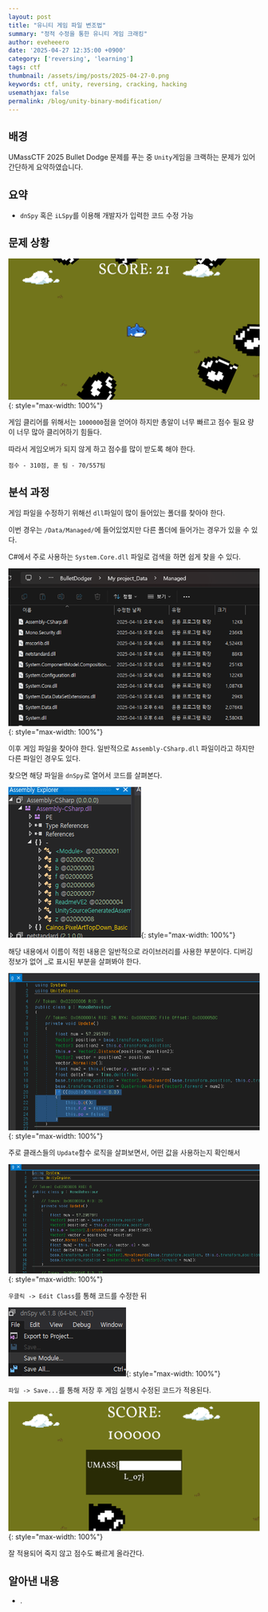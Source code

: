 ```yaml
---
layout: post
title: "유니티 게임 파일 변조법"
summary: "정적 수정을 통한 유니티 게임 크래킹"
author: eveheeero
date: '2025-04-27 12:35:00 +0900'
category: ['reversing', 'learning']
tags: ctf
thumbnail: /assets/img/posts/2025-04-27-0.png
keywords: ctf, unity, reversing, cracking, hacking
usemathjax: false
permalink: /blog/unity-binary-modification/
---
```



## 배경

UMassCTF 2025 Bullet Dodge 문제를 푸는 중 `Unity`게임을 크랙하는 문제가 있어 간단하게 요약하였습니다.

## 요약

- `dnSpy` 혹은 `iLSpy`를 이용해 개발자가 입력한 코드 수정 가능

## 문제 상황

![어려운 총알 피하기 게임 화면](/assets/img/posts/2025-04-27-0.png){: style="max-width: 100%"}

게임 클리어를 위해서는 `1000000`점을 얻어야 하지만 총알이 너무 빠르고 점수 필요 량이 너무 많아 클리어하기 힘들다.

따라서 게임오버가 되지 않게 하고 점수를 많이 받도록 해야 한다.

`점수 - 310점, 푼 팀 - 70/557팀`

## 분석 과정

게임 파일을 수정하기 위해선 `dll`파일이 많이 들어있는 폴더를 찾아야 한다.

이번 경우는 `/Data/Managed/`에 들어있었지만 다른 폴더에 들어가는 경우가 있을 수 있다.

C#에서 주로 사용하는 `System.Core.dll` 파일로 검색을 하면 쉽게 찾을 수 있다.

![dll이 들어간 폴더](/assets/img/posts/2025-04-27-1.png){: style="max-width: 100%"}

이후 게임 파일을 찾아야 한다. 일반적으로 `Assembly-CSharp.dll` 파일이라고 하지만 다른 파일인 경우도 있다.

찾으면 해당 파일을 `dnSpy`로 열어서 코드를 살펴본다.

![dnSpy로 연 내용](/assets/img/posts/2025-04-27-2.png){: style="max-width: 100%"}

해당 내용에서 이름이 적힌 내용은 일반적으로 라이브러리를 사용한 부분이다. 디버깅 정보가 없어 _로 표시된 부분을 살펴봐야 한다.

![수정하기 원하는 코드](/assets/img/posts/2025-04-27-3.png){: style="max-width: 100%"}

주로 클래스들의 `Update`함수 로직을 살펴보면서, 어떤 값을 사용하는지 확인해서

![수정한 코드드](/assets/img/posts/2025-04-27-4.png){: style="max-width: 100%"}

`우클릭 -> Edit Class`를 통해 코드를 수정한 뒤

![dnSpy 저장화면](/assets/img/posts/2025-04-27-5.png){: style="max-width: 100%"}

`파일 -> Save...`를 통해 저장 후 게임 실행시 수정된 코드가 적용된다.

![게임 클리어 화면면](/assets/img/posts/2025-04-27-6.png){: style="max-width: 100%"}

잘 적용되어 죽지 않고 점수도 빠르게 올라간다.

## 알아낸 내용

- .
